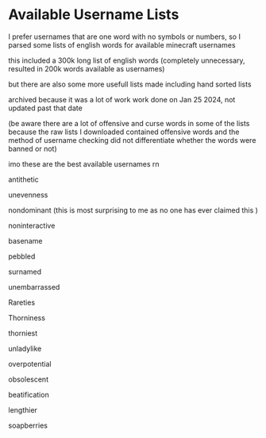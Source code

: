 # Available Username Lists

I prefer usernames that are one word with no symbols or numbers, so I parsed some lists of english words for available minecraft usernames

this included a 300k long list of english words (completely unnecessary, resulted in 200k words available as usernames)

but there are also some more usefull lists made including hand sorted lists

archived because it was a lot of work work done on Jan 25 2024, not updated past that date

(be aware there are a lot of offensive and curse words in some of the lists because the raw lists I downloaded contained offensive words and the method of username checking did not differentiate whether the words were banned or not)

imo these are the best available usernames rn

antithetic 

unevenness 

nondominant (this is most surprising to me as no one has ever claimed this )

noninteractive 

basename 

pebbled 

surnamed 

unembarrassed 

Rareties 

Thorniness 

thorniest 

unladylike 

overpotential  

obsolescent 

beatification 

lengthier 

soapberries


